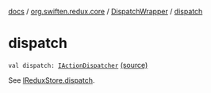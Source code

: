[docs](../../index.md) / [org.swiften.redux.core](../index.md) / [DispatchWrapper](index.md) / [dispatch](./dispatch.md)

# dispatch

`val dispatch: `[`IActionDispatcher`](../-i-action-dispatcher.md) [(source)](https://github.com/protoman92/KotlinRedux/tree/master/common/common-core/src/main/kotlin/org/swiften/redux/core/Middleware.kt#L35)

See [IReduxStore.dispatch](../-i-dispatcher-provider/dispatch.md).

